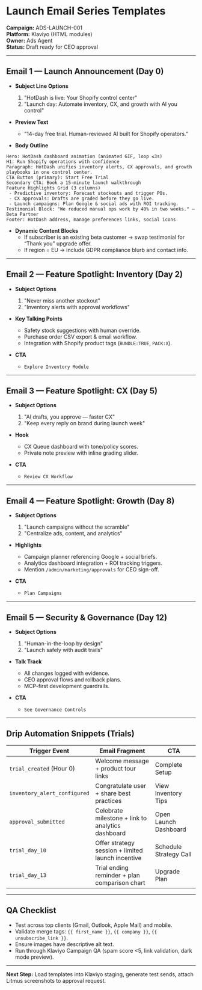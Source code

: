 # Launch Email Series Templates

**Campaign:** ADS-LAUNCH-001  
**Platform:** Klaviyo (HTML modules)  
**Owner:** Ads Agent  
**Status:** Draft ready for CEO approval

---

## Email 1 — Launch Announcement (Day 0)

- **Subject Line Options**
  1. "HotDash is live: Your Shopify control center"
  2. "Launch day: Automate inventory, CX, and growth with AI you control"

- **Preview Text**
  - "14-day free trial. Human-reviewed AI built for Shopify operators."

- **Body Outline**
```
Hero: HotDash dashboard animation (animated GIF, loop ≤3s)
H1: Run Shopify operations with confidence
Paragraph: HotDash unifies inventory alerts, CX approvals, and growth playbooks in one control center.
CTA Button (primary): Start Free Trial
Secondary CTA: Book a 15-minute launch walkthrough
Feature Highlights Grid (3 columns)
 - Predictive inventory: Forecast stockouts and trigger POs.
 - CX approvals: Drafts are graded before they go live.
 - Launch campaigns: Plan Google & social ads with ROI tracking.
Testimonial Block: "We reduced manual ops work by 40% in two weeks." — Beta Partner
Footer: HotDash address, manage preferences links, social icons
```

- **Dynamic Content Blocks**
  - If subscriber is an existing beta customer → swap testimonial for “Thank you” upgrade offer.
  - If region = EU → include GDPR compliance blurb and contact info.

---

## Email 2 — Feature Spotlight: Inventory (Day 2)

- **Subject Options**
  1. "Never miss another stockout"
  2. "Inventory alerts with approval workflows"

- **Key Talking Points**
  - Safety stock suggestions with human override.
  - Purchase order CSV export & email workflow.
  - Integration with Shopify product tags (`BUNDLE:TRUE`, `PACK:X`).

- **CTA**
  - `Explore Inventory Module`

---

## Email 3 — Feature Spotlight: CX (Day 5)

- **Subject Options**
  1. "AI drafts, you approve — faster CX"
  2. "Keep every reply on brand during launch week"

- **Hook**
  - CX Queue dashboard with tone/policy scores.
  - Private note preview with inline grading slider.

- **CTA**
  - `Review CX Workflow`

---

## Email 4 — Feature Spotlight: Growth (Day 8)

- **Subject Options**
  1. "Launch campaigns without the scramble"
  2. "Centralize ads, content, and analytics"

- **Highlights**
  - Campaign planner referencing Google + social briefs.
  - Analytics dashboard integration + ROI tracking triggers.
  - Mention `/admin/marketing/approvals` for CEO sign-off.

- **CTA**
  - `Plan Campaigns`

---

## Email 5 — Security & Governance (Day 12)

- **Subject Options**
  1. "Human-in-the-loop by design"
  2. "Launch safely with audit trails"

- **Talk Track**
  - All changes logged with evidence.
  - CEO approval flows and rollback plans.
  - MCP-first development guardrails.

- **CTA**
  - `See Governance Controls`

---

## Drip Automation Snippets (Trials)

| Trigger Event              | Email Fragment                                                                 | CTA                    |
| -------------------------- | ------------------------------------------------------------------------------ | ---------------------- |
| `trial_created` (Hour 0)   | Welcome message + product tour links                                           | Complete Setup         |
| `inventory_alert_configured` | Congratulate user + share best practices                                    | View Inventory Tips    |
| `approval_submitted`       | Celebrate milestone + link to analytics dashboard                              | Open Launch Dashboard  |
| `trial_day_10`             | Offer strategy session + limited launch incentive                              | Schedule Strategy Call |
| `trial_day_13`             | Trial ending reminder + plan comparison chart                                  | Upgrade Plan           |

---

## QA Checklist

- Test across top clients (Gmail, Outlook, Apple Mail) and mobile.
- Validate merge tags: `{{ first_name }}`, `{{ company }}`, `{{ unsubscribe_link }}`.
- Ensure images have descriptive alt text.
- Run through Klaviyo Campaign QA (spam score <5, link validation, dark mode preview).

---

**Next Step:** Load templates into Klaviyo staging, generate test sends, attach Litmus screenshots to approval request.
